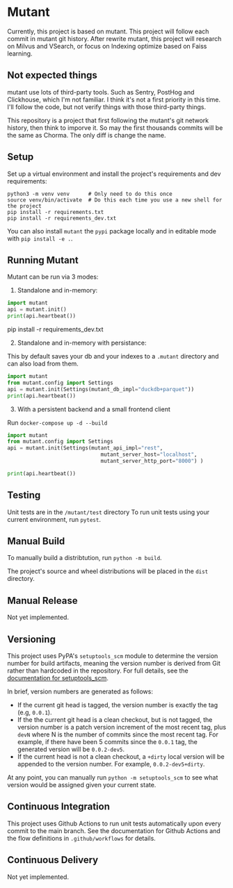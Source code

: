 # Mutant

Currently, this project is based on mutant.
This project will follow each commit in mutant git history. 
After rewrite mutant, this project will research on Milvus and VSearch,
or focus on Indexing optimize based on Faiss learning.


## Not expected things
mutant use lots of third-party tools. Such as Sentry, PostHog and Clickhouse, which 
I'm not familiar. I think it's not a first priority in this time. I'll follow the code, 
but not verify things with those third-party things.

This repository is a project that first following the mutant's git network history, then think to imporve it.
So may the first thousands commits will be the same as Chorma. The only diff is change the name.

## Setup

Set up a virtual environment and install the project's requirements
and dev requirements:

```
python3 -m venv venv      # Only need to do this once
source venv/bin/activate  # Do this each time you use a new shell for the project
pip install -r requirements.txt
pip install -r requirements_dev.txt
```
You can also install `mutant` the `pypi` package locally and in editable mode with `pip install -e .`.


## Running Mutant

Mutant can be run via 3 modes:
1. Standalone and in-memory:

```python
import mutant
api = mutant.init()
print(api.heartbeat())
```
pip install -r requirements_dev.txt


2. Standalone and in-memory with persistance:

This by default saves your db and your indexes to a `.mutant` directory and can also load from them. 
```python
import mutant
from mutant.config import Settings
api = mutant.init(Settings(mutant_db_impl="duckdb+parquet"))
print(api.heartbeat())
```

3. With a persistent backend and a small frontend client

Run `docker-compose up -d --build`
```python
import mutant
from mutant.config import Settings
api = mutant.init(Settings(mutant_api_impl="rest",
                              mutant_server_host="localhost",
                              mutant_server_http_port="8000") )

print(api.heartbeat())
```

## Testing

Unit tests are in the `/mutant/test` directory
To run unit tests using your current environment, run `pytest`.

## Manual Build

To manually build a distribtution, run `python -m build`.

The project's source and wheel distributions will be placed in the `dist` directory.

## Manual Release

Not yet implemented.

## Versioning

This project uses PyPA's `setuptools_scm` module to determine the
version number for build artifacts, meaning the version number is
derived from Git rather than hardcoded in the repository. For full
details, see the
[documentation for setuptools_scm](https://github.com/pypa/setuptools_scm/).

In brief, version numbers are generated as follows:

- If the current git head is tagged, the version number is exactly the
  tag (e.g, `0.0.1`).
- If the the current git head is a clean checkout, but is not tagged,
  the version number is a patch version increment of the most recent
  tag, plus `devN` where N is the number of commits since the most
  recent tag. For example, if there have been 5 commits since the
  `0.0.1` tag, the generated version will be `0.0.2-dev5`.
- If the current head is not a clean checkout, a `+dirty` local
  version will be appended to the version number. For example,
  `0.0.2-dev5+dirty`.

At any point, you can manually run `python -m setuptools_scm` to see
what version would be assigned given your current state.

## Continuous Integration

This project uses Github Actions to run unit tests automatically upon
every commit to the main branch. See the documentation for Github
Actions and the flow definitions in `.github/workflows` for details.

## Continuous Delivery

Not yet implemented.
